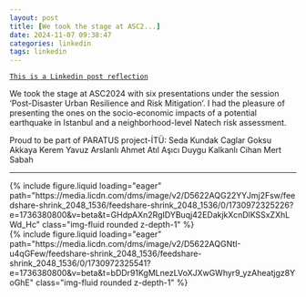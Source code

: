 ```yaml
---
layout: post
title: [We took the stage at ASC2...]
date: 2024-11-07 09:38:47
categories: linkedin
tags: linkedin
---
```


[`This is a Linkedin post reflection`](https://www.linkedin.com/feed/update/urn:li:activity:7260224155218792448)

We took the stage at ASC2024 with six presentations under the session ‘Post-Disaster Urban Resilience and Risk Mitigation’. I had the pleasure of presenting the ones on the socio-economic impacts of a potential earthquake in Istanbul and a neighborhood-level Natech risk assessment.

Proud to be part of PARATUS project-İTÜ:
Seda Kundak 
Caglar Goksu Akkaya 
Kerem Yavuz Arslanlı 
Ahmet Atıl Aşıcı 
Duygu Kalkanlı 
Cihan Mert Sabah

<hr>
<div class="row mt-3">
<div class="col-sm mt-3 mt-md-0">{% include figure.liquid loading="eager" path="https://media.licdn.com/dms/image/v2/D5622AQG22YYJmj2Fsw/feedshare-shrink_2048_1536/feedshare-shrink_2048_1536/0/1730972325226?e=1736380800&v=beta&t=GHdpAXn2RgIDYBuqj42EDakjkXcnDlKSSxZXhLWd_Hc" class="img-fluid rounded z-depth-1" %}</div>
<div class="col-sm mt-3 mt-md-0">{% include figure.liquid loading="eager" path="https://media.licdn.com/dms/image/v2/D5622AQGNtI-u4qGFew/feedshare-shrink_2048_1536/feedshare-shrink_2048_1536/0/1730972325541?e=1736380800&v=beta&t=bDDr91KgMLnezLVoXJXwGWhyr9_yzAheatjgz8YoGhE" class="img-fluid rounded z-depth-1" %}</div>

</div>
